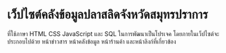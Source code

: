 # เว็ปไซต์คลังข้อมูลปลาสลิดจังหวัดสมุทรปราการ 
ที่ใช้ภาษา HTML CSS JavaScript และ SQL ในการพัฒนาเป็นโปรเจค โดยภายในเว็ปไซต์จะประกอบไปด้วย หน้าข่าวสาร หน้าคลังข้อมูล หน้าร้านค้า และหน้าลิงก์ที่เกี่ยวข้อง
